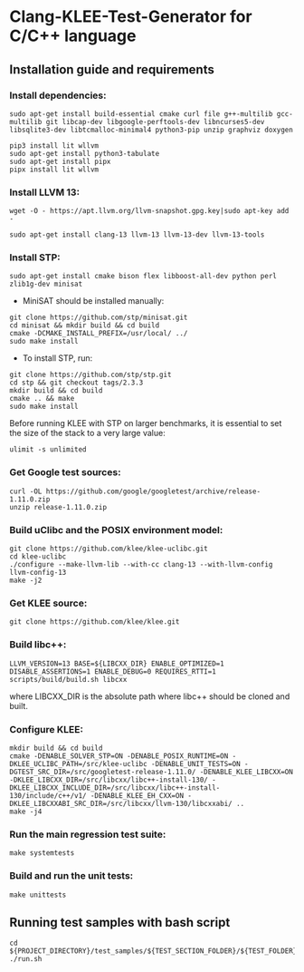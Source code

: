# Clang-KLEE-Test-Generator for C/C++ language

## Installation guide and requirements

### Install dependencies:
```
sudo apt-get install build-essential cmake curl file g++-multilib gcc-multilib git libcap-dev libgoogle-perftools-dev libncurses5-dev libsqlite3-dev libtcmalloc-minimal4 python3-pip unzip graphviz doxygen
```
```
pip3 install lit wllvm
sudo apt-get install python3-tabulate
sudo apt-get install pipx
pipx install lit wllvm
```

### Install LLVM 13:
```
wget -O - https://apt.llvm.org/llvm-snapshot.gpg.key|sudo apt-key add -
```
```
sudo apt-get install clang-13 llvm-13 llvm-13-dev llvm-13-tools
```

### Install STP:
```
sudo apt-get install cmake bison flex libboost-all-dev python perl zlib1g-dev minisat
```

- MiniSAT should be installed manually:
```
git clone https://github.com/stp/minisat.git
cd minisat && mkdir build && cd build
cmake -DCMAKE_INSTALL_PREFIX=/usr/local/ ../
sudo make install
```

- To install STP, run:
```
git clone https://github.com/stp/stp.git
cd stp && git checkout tags/2.3.3
mkdir build && cd build
cmake .. && make
sudo make install
```
Before running KLEE with STP on larger benchmarks, it is essential to set the size of the stack to a very large value:
```
ulimit -s unlimited
```

### Get Google test sources:
```
curl -OL https://github.com/google/googletest/archive/release-1.11.0.zip
unzip release-1.11.0.zip
```

### Build uClibc and the POSIX environment model:
```
git clone https://github.com/klee/klee-uclibc.git
cd klee-uclibc
./configure --make-llvm-lib --with-cc clang-13 --with-llvm-config llvm-config-13
make -j2
```

### Get KLEE source:
```
git clone https://github.com/klee/klee.git
```

### Build libc++:
```
LLVM_VERSION=13 BASE=${LIBCXX_DIR} ENABLE_OPTIMIZED=1 DISABLE_ASSERTIONS=1 ENABLE_DEBUG=0 REQUIRES_RTTI=1 scripts/build/build.sh libcxx
```
where LIBCXX_DIR is the absolute path where libc++ should be cloned and built.

### Configure KLEE:
```
mkdir build && cd build
cmake -DENABLE_SOLVER_STP=ON -DENABLE_POSIX_RUNTIME=ON -DKLEE_UCLIBC_PATH=/src/klee-uclibc -DENABLE_UNIT_TESTS=ON -DGTEST_SRC_DIR=/src/googletest-release-1.11.0/ -DENABLE_KLEE_LIBCXX=ON -DKLEE_LIBCXX_DIR=/src/libcxx/libc++-install-130/ -DKLEE_LIBCXX_INCLUDE_DIR=/src/libcxx/libc++-install-130/include/c++/v1/ -DENABLE_KLEE_EH_CXX=ON -DKLEE_LIBCXXABI_SRC_DIR=/src/libcxx/llvm-130/libcxxabi/ ..
make -j4
```

### Run the main regression test suite:
```
make systemtests
```

### Build and run the unit tests:
```
make unittests
```

## Running test samples with bash script
```
cd ${PROJECT_DIRECTORY}/test_samples/${TEST_SECTION_FOLDER}/${TEST_FOLDER}
./run.sh
```